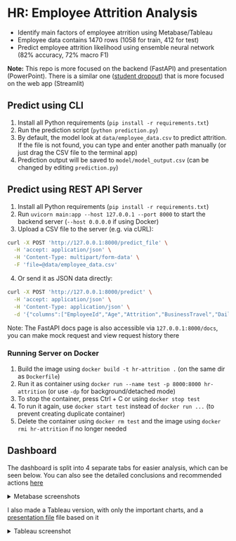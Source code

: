 # HR: Employee Attrition Analysis

- Identify main factors of employee atrrition using Metabase/Tableau
- Employee data contains 1470 rows (1058 for train, 412 for test)
- Predict employee attrition likelihood using ensemble neural network (82% accuracy, 72% macro F1)

**Note:** This repo is more focused on the backend (FastAPI) and presentation (PowerPoint). There is a similar one ([student dropout](https://github.com/AndhikaWB/StudentDropoutStreamlit)) that is more focused on the web app (Streamlit)

## Predict using CLI

1. Install all Python requirements (`pip install -r requirements.txt`)
2. Run the prediction script (`python prediction.py`)
3. By default, the model look at `data/employee_data.csv` to predict attrition. If the file is not found, you can type and enter another path manually (or just drag the CSV file to the terminal app)
4. Prediction output will be saved to `model/model_output.csv` (can be changed by editing `prediction.py`)

## Predict using REST API Server

1. Install all Python requirements (`pip install -r requirements.txt`)
2. Run `uvicorn main:app --host 127.0.0.1 --port 8000` to start the backend server (`--host 0.0.0.0` if using Docker)
3. Upload a CSV file to the server (e.g. via cURL):
``` sh
curl -X POST 'http://127.0.0.1:8000/predict_file' \
  -H 'accept: application/json' \
  -H 'Content-Type: multipart/form-data' \
  -F 'file=@data/employee_data.csv'
```
4. Or send it as JSON data directly:
``` sh
curl -X POST 'http://127.0.0.1:8000/predict' \
  -H 'accept: application/json' \
  -H 'Content-Type: application/json' \
  -d '{"columns":["EmployeeId","Age","Attrition","BusinessTravel","DailyRate","Department","DistanceFromHome","Education","EducationField","EmployeeCount","EnvironmentSatisfaction","Gender","HourlyRate","JobInvolvement","JobLevel","JobRole","JobSatisfaction","MaritalStatus","MonthlyIncome","MonthlyRate","NumCompaniesWorked","Over18","OverTime","PercentSalaryHike","PerformanceRating","RelationshipSatisfaction","StandardHours","StockOptionLevel","TotalWorkingYears","TrainingTimesLastYear","WorkLifeBalance","YearsAtCompany","YearsInCurrentRole","YearsSinceLastPromotion","YearsWithCurrManager"],"data":[[1,38,null,"Travel_Frequently",1444,"Human Resources",1,4,"Other",1,4,"Male",88,3,1,"Human Resources",2,"Married",2991,5224,0,"Y","Yes",11,3,2,80,1,7,2,3,6,2,1,2],[2,37,1,"Travel_Rarely",1141,"Research & Development",11,2,"Medical",1,1,"Female",61,1,2,"Healthcare Representative",2,"Married",4777,14382,5,"Y","No",15,3,1,80,0,15,2,1,1,0,0,0],[3,51,1,"Travel_Rarely",1323,"Research & Development",4,4,"Life Sciences",1,1,"Male",34,3,1,"Research Scientist",3,"Married",2461,10332,9,"Y","Yes",12,3,3,80,3,18,2,4,10,0,2,7]]}'
```

Note: The FastAPI docs page is also accessible via `127.0.0.1:8000/docs`, you can make mock request and view request history there

### Running Server on Docker

1. Build the image using `docker build -t hr-attrition .` (on the same dir as `Dockerfile`)
2. Run it as container using `docker run --name test -p 8000:8000 hr-attrition` (or use `-dp` for background/detached mode)
3. To stop the container, press Ctrl + C or using `docker stop test`
4. To run it again, use `docker start test` instead of `docker run ...` (to prevent creating duplicate container)
5. Delete the container using `docker rm test` and the image using `docker rmi hr-attrition` if no longer needed

## Dashboard

The dashboard is split into 4 separate tabs for easier analysis, which can be seen below. You can also see the detailed conclusions and recommended actions [here](dashboard/README.md)

<details>
    <summary>Metabase screenshots</summary>
    <p align="center">
        <img style="border: 1px solid white;" src="preview/metabase_1.png"/>
        <img style="border: 1px solid white;" src="preview/metabase_2.png"/>
        <img style="border: 1px solid white;" src="preview/metabase_3.png"/>
        <img style="border: 1px solid white;" src="preview/metabase_4.png"/>
    </p>
</details>

I also made a Tableau version, with only the important charts, and a [presentation file](misc/HR%20Attrition.pdf) file based on it

<details>
    <summary>Tableau screenshot</summary>
    <p align="center">
        <img style="border: 1px solid white;" src="preview/tableau_1.png"/>
    </p>
</details>
